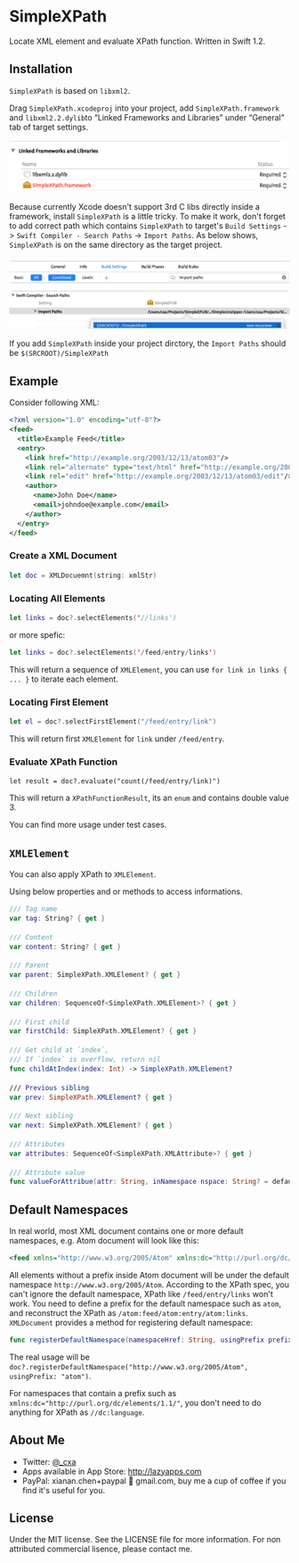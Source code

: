 # SimpleXPath

Locate XML element and evaluate XPath function. Written in Swift 1.2.

## Installation

`SimpleXPath` is based on `libxml2`.

Drag `SimpleXPath.xcodeproj` into your project, add `SimpleXPath.framework` and `libxml2.2.dylib`to “Linked Frameworks and Libraries” under “General” tab of target settings. 

![General Tab](gsettings.png)

 Because currently Xcode doesn't support 3rd C libs directly inside a framework, install `SimpleXPath` is a little tricky. To make it work, don't forget to add correct path which contains `SimpleXPath` to target's `Build Settings` -> `Swift Compiler - Search Paths` -> `Import Paths`. As below shows, `SimpleXPath` is on the same directory as the target project.

![Build Settings Example](bsettings.png)

If you add `SimpleXPath` inside your project dirctory, the `Import Paths` should be `$(SRCROOT)/SimpleXPath`


## Example

Consider following XML:

```xml
<?xml version="1.0" encoding="utf-8"?>
<feed>
  <title>Example Feed</title>
  <entry>
    <link href="http://example.org/2003/12/13/atom03"/>
    <link rel="alternate" type="text/html" href="http://example.org/2003/12/13/atom03.html"/>
    <link rel="edit" href="http://example.org/2003/12/13/atom03/edit"/>
    <author>
      <name>John Doe</name>
      <email>johndoe@example.com</email>
    </author>
  </entry>
</feed>
```

### Create a XML Document

```swift
let doc = XMLDocuemnt(string: xmlStr)
```	
### Locating All Elements

```swift
let links = doc?.selectElements('//links')
```	
or more spefic:

```swift
let links = doc?.selectElements('/feed/entry/links')
```
	
This will return a sequence of `XMLElement`, you can use `for link in links { ... }` to iterate each element.
	
### Locating First Element

```swift
let el = doc?.selectFirstElement("/feed/entry/link")
```
	
This will return first `XMLElement` for `link` under `/feed/entry`.

### Evaluate XPath Function

	let result = doc?.evaluate("count(/feed/entry/link)")
	
This will return a `XPathFunctionResult`, its an `enum` and contains double value 3.

You can find more usage under test cases.

## `XMLElement`

You can also apply XPath to `XMLElement`.

Using below properties and or methods to access informations.

```swift
/// Tag name
var tag: String? { get }

/// Content
var content: String? { get }

/// Parent
var parent: SimpleXPath.XMLElement? { get }

/// Children
var children: SequenceOf<SimpleXPath.XMLElement>? { get }

/// First child
var firstChild: SimpleXPath.XMLElement? { get }

/// Get child at `index`,
/// If `index` is overflow, return nil
func childAtIndex(index: Int) -> SimpleXPath.XMLElement?

/// Previous sibling
var prev: SimpleXPath.XMLElement? { get }

/// Next sibling
var next: SimpleXPath.XMLElement? { get }

/// Attributes
var attributes: SequenceOf<SimpleXPath.XMLAttribute>? { get }

/// Attribute value
func valueForAttribue(attr: String, inNamespace nspace: String? = default) -> String?
```

## Default Namespaces

In real world, most XML document contains one or more default namespaces, e.g. Atom document will look like this:

```xml
<feed xmlns="http://www.w3.org/2005/Atom" xmlns:dc="http://purl.org/dc/elements/1.1/">
```
	
All elements without a prefix inside Atom document will be under the default namespace `http://www.w3.org/2005/Atom`. According to the XPath spec, you can't ignore the default namespace, XPath like `/feed/entry/links` won't work. You need to define a prefix for the default namespace such as `atom`, and reconstruct the XPath as `/atom:feed/atom:entry/atom:links`. `XMLDocument` provides a method for registering default namespace:

```swift
func registerDefaultNamespace(namespaceHref: String, usingPrefix prefix: String)
```
	
The real usage will be `doc?.registerDefaultNamespace("http://www.w3.org/2005/Atom", usingPrefix: "atom")`.
	
For namespaces that contain a prefix such as `xmlns:dc="http://purl.org/dc/elements/1.1/"`, you don't need to do anything for XPath as `//dc:language`.
		
## About Me

* Twitter: [@_cxa](https://twitter.com/_cxa)
* Apps available in App Store: <http://lazyapps.com>
* PayPal: xianan.chen+paypal 📧 gmail.com, buy me a cup of coffee if you find it's useful for you.

## License

Under the MIT license. See the LICENSE file for more information. For non attributed commercial lisence, please contact me.